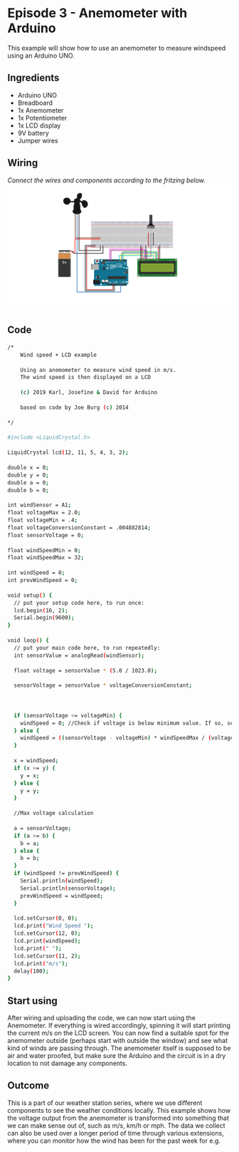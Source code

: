 # Episode 3 - Anemometer with Arduino
This example will show how to use an anemometer to measure windspeed using an Arduino UNO. 


## Ingredients
- Arduino UNO
- Breadboard
- 1x Anemometer
- 1x Potentiometer
- 1x LCD display
- 9V battery
- Jumper wires



## Wiring
 *Connect the wires and components according to the fritzing below.*
![alt text](https://github.com/arduino/livecast/raw/master/Season%203/Episode%203%20-%20Anemometer%20with%20Arduino%20Uno/S03E03_Fritzing.png "Logo Title Text 1")



## Code

```sh
/*
    Wind speed + LCD example
  
    Using an anemometer to measure wind speed in m/s.
    The wind speed is then displayed on a LCD

    (c) 2019 Karl, Josefine & David for Arduino

    based on code by Joe Burg (c) 2014

*/

#include <LiquidCrystal.h>

LiquidCrystal lcd(12, 11, 5, 4, 3, 2);

double x = 0;
double y = 0;
double a = 0;
double b = 0;

int windSensor = A1;
float voltageMax = 2.0;
float voltageMin = .4;
float voltageConversionConstant = .004882814;
float sensorVoltage = 0;

float windSpeedMin = 0;
float windSpeedMax = 32;

int windSpeed = 0;
int prevWindSpeed = 0;

void setup() {
  // put your setup code here, to run once:
  lcd.begin(16, 2);
  Serial.begin(9600);
}

void loop() {
  // put your main code here, to run repeatedly:
  int sensorValue = analogRead(windSensor);

  float voltage = sensorValue * (5.0 / 1023.0);

  sensorVoltage = sensorValue * voltageConversionConstant;



  if (sensorVoltage <= voltageMin) {
    windSpeed = 0; //Check if voltage is below minimum value. If so, set wind speed to zero.
  } else {
    windSpeed = ((sensorVoltage - voltageMin) * windSpeedMax / (voltageMax - voltageMin)) * 2.232694; //For voltages above minimum value, use the linear relationship to calculate wind speed.
  }

  x = windSpeed;
  if (x >= y) {
    y = x;
  } else {
    y = y;
  }

  //Max voltage calculation

  a = sensorVoltage;
  if (a >= b) {
    b = a;
  } else {
    b = b;
  }
  if (windSpeed != prevWindSpeed) {
    Serial.println(windSpeed);
    Serial.println(sensorVoltage);
    prevWindSpeed = windSpeed;
  }
  
  lcd.setCursor(0, 0);
  lcd.print("Wind Speed ");
  lcd.setCursor(12, 0);
  lcd.print(windSpeed);
  lcd.print(" ");
  lcd.setCursor(11, 2);
  lcd.print("m/s");
  delay(100);
}

```

## Start using

After wiring and uploading the code, we can now start using the Anemometer. If everything is wired accordingly, spinning it will start printing the current m/s on the LCD screen. You can now find a suitable spot for the anemometer outside (perhaps start with outside the window) and see what kind of winds are passing through. The anemometer itself is supposed to be air and water proofed, but make sure the Arduino and the circuit is in a dry location to not damage any components.


## Outcome

This is a part of our weather station series, where we use different components to see the weather conditions locally. This example shows how the voltage output from the anemometer is transformed into something that we can make sense out of, such as m/s, km/h or mph. The data we collect can also be used over a longer period of time through various extensions, where you can monitor how the wind has been for the past week for e.g. 


